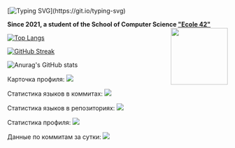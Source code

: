 [![Typing SVG](https://readme-typing-svg.herokuapp.com?font=Fira+Code&pause=1000&color=3892F7FF&center=%D0%9B%D0%9E%D0%96%D0%AC&vCenter=%D0%9B%D0%9E%D0%96%D0%AC&repeat=%D0%B8%D1%81%D1%82%D0%B8%D0%BD%D0%BD%D1%8B%D0%B9&width=435&lines=Welcome+to+GitHub+Page+AGolz!)](https://git.io/typing-svg)

**Since 2021, a student of the School of Computer Science ["Ecole 42"](https://www.42.fr)**
<img src="https://user-images.githubusercontent.com/51645091/216479755-1474ef23-fe16-4e0d-853c-0d6507138370.svg" align="right" width="130" hight="130">

[![Top Langs](https://github-readme-stats.vercel.app/api/top-langs/?username=AGolz)](https://github.com/anuraghazra/github-readme-stats)


[![GitHub Streak](https://streak-stats.demolab.com/?user=AGolz)](https://git.io/streak-stats)

![Anurag's GitHub stats](https://github-readme-stats.vercel.app/api?username=AGolz&show_icons=true&theme=transparent)

Карточка профиля: 
![](https://github-profile-summary-cards.vercel.app/api/cards/profile-details?username=AGolz&theme=solarized_dark)

Статистика языков в коммитах:
![](https://github-profile-summary-cards.vercel.app/api/cards/most-commit-language?username=AGolz&theme=solarized_dark)

Статистика языков в репозиториях:
![](https://github-profile-summary-cards.vercel.app/api/cards/repos-per-language?username=AGolz&theme=solarized_dark)

Статистика профиля:
![](https://github-profile-summary-cards.vercel.app/api/cards/stats?username=AGolz&theme=solarized_dark)

Данные по коммитам за сутки:
![](https://github-profile-summary-cards.vercel.app/api/cards/productive-time?username=AGolz&theme=solarized_dark)
